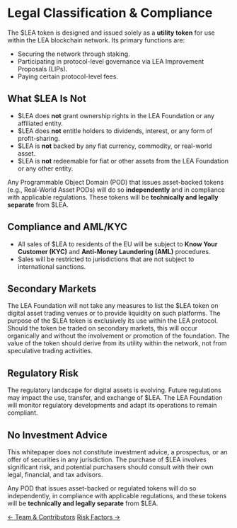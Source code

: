 # Legal Classification & Compliance

The $LEA token is designed and issued solely as a **utility token** for use within the LEA blockchain network. Its primary functions are:

- Securing the network through staking.
- Participating in protocol-level governance via LEA Improvement Proposals (LIPs).
- Paying certain protocol-level fees.

## What $LEA Is Not
- $LEA does **not** grant ownership rights in the LEA Foundation or any affiliated entity.
- $LEA does **not** entitle holders to dividends, interest, or any form of profit-sharing.
- $LEA is **not** backed by any fiat currency, commodity, or real-world asset.
- $LEA is **not** redeemable for fiat or other assets from the LEA Foundation or any other entity.

Any Programmable Object Domain (POD) that issues asset-backed tokens (e.g., Real-World Asset PODs) will do so **independently** and in compliance with applicable regulations. These tokens will be **technically and legally separate** from $LEA.

## Compliance and AML/KYC
- All sales of $LEA to residents of the EU will be subject to **Know Your Customer (KYC)** and **Anti-Money Laundering (AML)** procedures.
- Sales will be restricted to jurisdictions that are not subject to international sanctions.

## Secondary Markets
The LEA Foundation will not take any measures to list the $LEA token on digital asset trading venues or to provide liquidity on such platforms. The purpose of the $LEA token is exclusively its use within the LEA protocol. Should the token be traded on secondary markets, this will occur organically and without the involvement or promotion of the foundation. The value of the token should derive from its utility within the network, not from speculative trading activities.

## Regulatory Risk
The regulatory landscape for digital assets is evolving. Future regulations may impact the use, transfer, and exchange of $LEA. The LEA Foundation will monitor regulatory developments and adapt its operations to remain compliant.

## No Investment Advice
This whitepaper does not constitute investment advice, a prospectus, or an offer of securities in any jurisdiction. The purchase of $LEA involves significant risk, and potential purchasers should consult with their own legal, financial, and tax advisors.

Any POD that issues asset-backed or regulated tokens will do so independently, in compliance with applicable regulations, and these tokens will be **technically and legally separate** from $LEA.

<div class="nav-buttons">
  <a class="prev" href="/team/">← Team & Contributors</a>
  <a class="next" href="/risk_factors/">Risk Factors →</a>
</div>